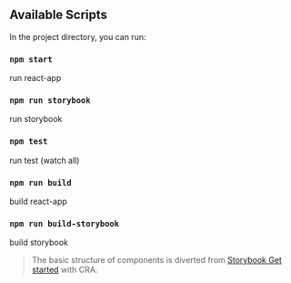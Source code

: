 ## Available Scripts

In the project directory, you can run:

### `npm start`

run react-app

### `npm run storybook`

run storybook

### `npm test`

run test (watch all)

### `npm run build`

build react-app

### `npm run build-storybook`

build storybook

> The basic structure of components is diverted from [Storybook Get started](https://storybook.js.org/docs/react/get-started/install) with CRA.
